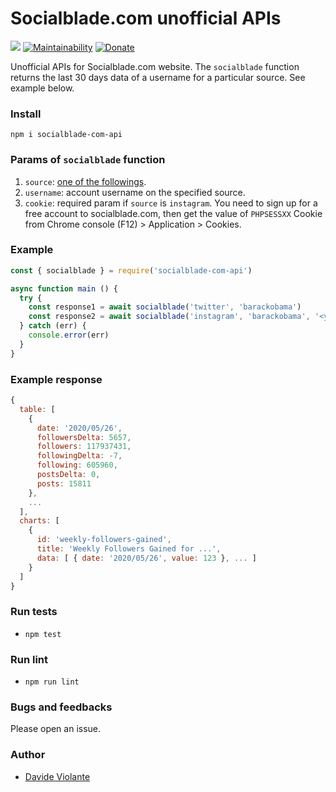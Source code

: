 # Socialblade.com unofficial APIs
[![](https://github.com/davideviolante/socialblade-com-api/workflows/Node.js%20CI/badge.svg)](https://github.com/DavideViolante/socialblade-com-api/actions?query=workflow%3A"Node.js+CI") [![Maintainability](https://api.codeclimate.com/v1/badges/5cf562601140598e1f8a/maintainability)](https://codeclimate.com/github/DavideViolante/socialblade-com-api/maintainability) [![Donate](https://img.shields.io/badge/paypal-donate-179BD7.svg)](https://www.paypal.me/dviolante)

Unofficial APIs for Socialblade.com website. The `socialblade` function returns the last 30 days data of a username for a particular source. See example below.

### Install
`npm i socialblade-com-api`

### Params of `socialblade` function
1. `source`: [one of the followings](https://github.com/DavideViolante/socialblade-com-api/blob/master/functions.js#L4).
2. `username`: account username on the specified source.
3. `cookie`: required param if `source` is `instagram`. You need to sign up for a free account to socialblade.com, then get the value of `PHPSESSXX` Cookie from Chrome console (F12) > Application > Cookies.

### Example
```js
const { socialblade } = require('socialblade-com-api')

async function main () {
  try {
    const response1 = await socialblade('twitter', 'barackobama')
    const response2 = await socialblade('instagram', 'barackobama', '<your_socialblade_phpsessxx_cookie>')
  } catch (err) {
    console.error(err)
  }
}
```

### Example response
```js
{
  table: [
    {
      date: '2020/05/26',
      followersDelta: 5657,
      followers: 117937431,
      followingDelta: -7,
      following: 605960,
      postsDelta: 0,
      posts: 15811
    },
    ...
  ],
  charts: [
    {
      id: 'weekly-followers-gained',
      title: 'Weekly Followers Gained for ...',
      data: [ { date: '2020/05/26', value: 123 }, ... ]
    }
  ]
}
```

### Run tests
- `npm test`

### Run lint
- `npm run lint`

### Bugs and feedbacks
Please open an issue.

### Author
- [Davide Violante](https://github.com/DavideViolante/)
